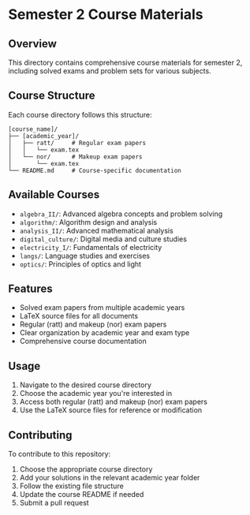 # Semester 2 Course Materials

## Overview
This directory contains comprehensive course materials for semester 2, including solved exams and problem sets for various subjects.

## Course Structure
Each course directory follows this structure:
```
[course_name]/
├── [academic_year]/
│   ├── ratt/     # Regular exam papers
│   │   └── exam.tex
│   └── nor/      # Makeup exam papers
│       └── exam.tex
└── README.md     # Course-specific documentation
```

## Available Courses
- `algebra_II/`: Advanced algebra concepts and problem solving
- `algorithm/`: Algorithm design and analysis
- `analysis_II/`: Advanced mathematical analysis
- `digital_culture/`: Digital media and culture studies
- `electricity_I/`: Fundamentals of electricity
- `langs/`: Language studies and exercises
- `optics/`: Principles of optics and light

## Features
- Solved exam papers from multiple academic years
- LaTeX source files for all documents
- Regular (ratt) and makeup (nor) exam papers
- Clear organization by academic year and exam type
- Comprehensive course documentation

## Usage
1. Navigate to the desired course directory
2. Choose the academic year you're interested in
3. Access both regular (ratt) and makeup (nor) exam papers
4. Use the LaTeX source files for reference or modification

## Contributing
To contribute to this repository:
1. Choose the appropriate course directory
2. Add your solutions in the relevant academic year folder
3. Follow the existing file structure
4. Update the course README if needed
5. Submit a pull request
